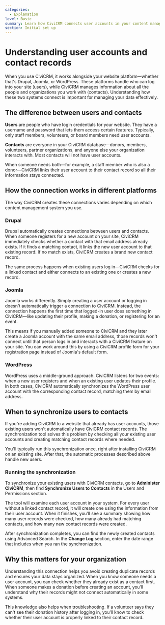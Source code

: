 ```yaml
---
categories:
  - Explanation
level: Basic
summary: Learn how CiviCRM connects user accounts in your content management system (Drupal, Joomla, or WordPress) with contact records in CiviCRM.
section: Initial set up
---
```


# Understanding user accounts and contact records

When you use CiviCRM, it works alongside your website platform—whether that's Drupal, Joomla, or WordPress. These platforms handle who can log into your site (users), while CiviCRM manages information about all the people and organizations you work with (contacts). Understanding how these two systems connect is important for managing your data effectively.

## The difference between users and contacts

**Users** are people who have login credentials for your website. They have a username and password that lets them access certain features. Typically, only staff members, volunteers, or board members need user accounts.

**Contacts** are everyone in your CiviCRM database—donors, members, volunteers, partner organizations, and anyone else your organization interacts with. Most contacts will not have user accounts.

When someone needs both—for example, a staff member who is also a donor—CiviCRM links their user account to their contact record so all their information stays connected.

## How the connection works in different platforms

The way CiviCRM creates these connections varies depending on which content management system you use.

### Drupal

Drupal automatically creates connections between users and contacts. When someone registers for a new account on your site, CiviCRM immediately checks whether a contact with that email address already exists. If it finds a matching contact, it links the new user account to that existing record. If no match exists, CiviCRM creates a brand new contact record.

The same process happens when existing users log in—CiviCRM checks for a linked contact and either connects to an existing one or creates a new record.

### Joomla

Joomla works differently. Simply creating a user account or logging in doesn't automatically trigger a connection to CiviCRM. Instead, the connection happens the first time that logged-in user does something in CiviCRM—like updating their profile, making a donation, or registering for an event.

This means if you manually added someone to CiviCRM and they later create a Joomla account with the same email address, those records won't connect until that person logs in and interacts with a CiviCRM feature on your site. You can work around this by using a CiviCRM profile form for your registration page instead of Joomla's default form.

### WordPress

WordPress uses a middle-ground approach. CiviCRM listens for two events: when a new user registers and when an existing user updates their profile. In both cases, CiviCRM automatically synchronizes the WordPress user account with the corresponding contact record, matching them by email address.

## When to synchronize users to contacts

If you're adding CiviCRM to a website that already has user accounts, those existing users won't automatically have CiviCRM contact records. The synchronization tool solves this problem by checking all your existing user accounts and creating matching contact records where needed.

You'll typically run this synchronization once, right after installing CiviCRM on an existing site. After that, the automatic processes described above handle new users.

### Running the synchronization

To synchronize your existing users with CiviCRM contacts, go to **Administer CiviCRM**, then find **Synchronize Users to Contacts** in the Users and Permissions section.

The tool will examine each user account in your system. For every user without a linked contact record, it will create one using the information from their user account. When it finishes, you'll see a summary showing how many user records were checked, how many already had matching contacts, and how many new contact records were created.

After synchronization completes, you can find the newly created contacts using Advanced Search. In the **Change Log** section, enter the date range that includes when you ran the synchronization.

## Why this matters for your organization

Understanding this connection helps you avoid creating duplicate records and ensures your data stays organized. When you know someone needs a user account, you can check whether they already exist as a contact first. When someone makes a donation before creating an account, you'll understand why their records might not connect automatically in some systems.

This knowledge also helps when troubleshooting. If a volunteer says they can't see their donation history after logging in, you'll know to check whether their user account is properly linked to their contact record.

<!--
Source: https://docs.civicrm.org/user/en/latest/initial
-set-up/users-contacts/ -->

<!--
This page is primarily an Explanation because it clarifies the concept of how users relate to contacts across different CMS platforms, addressing "why" these connections matter and providing background context. However, the "Synchronize Users
-to-Contacts" section contains procedural how-to content that could be split into a separate Guide if needed for clarity. The conceptual understanding is most valuable for non-expert users to grasp before they attempt synchronization. -->
